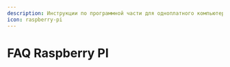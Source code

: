 ```yaml
---
description: Инструкции по программной части для одноплатного компьютера Raspberry Pi
icon: raspberry-pi
---
```


# FAQ Raspberry PI


